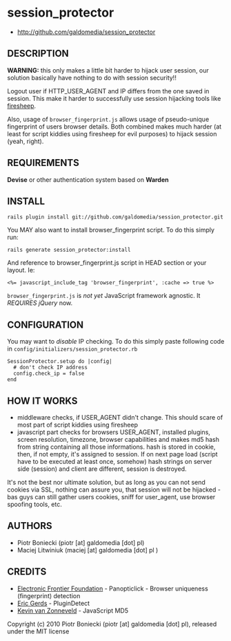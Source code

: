 session_protector
=================

* http://github.com/galdomedia/session_protector

DESCRIPTION
-----------

**WARNING:** this only makes a little bit harder to hijack user session, our solution basically have nothing to do with session security!!


Logout user if HTTP_USER_AGENT and IP differs from the one saved in session. This make it harder to successfully use session hijacking tools like [firesheep](http://codebutler.com/firesheep).

Also, usage of `browser_fingerprint.js` allows usage of pseudo-unique fingerprint of users browser details. Both combined makes much harder (at least for script kiddies using firesheep for evil purposes) to hijack session (yeah, right).

REQUIREMENTS
------------

**Devise** or other authentication system based on **Warden**

INSTALL
-------

`rails plugin install git://github.com/galdomedia/session_protector.git`

You MAY also want to install browser_fingerprint script. To do this simply run:

`rails generate session_protector:install`

And reference to browser_fingerprint.js script in HEAD section or your layout. Ie:

`<%= javascript_include_tag 'browser_fingerprint', :cache => true %>`
 
`browser_fingerprint.js` is _not yet_ JavaScript framework agnostic. It _REQUIRES jQuery_ now.

CONFIGURATION
-------------

You may want to _disable_ IP checking. To do this simply paste following code in `config/initializers/session_protector.rb`

    SessionProtector.setup do |config|
      # don't check IP address
      config.check_ip = false
    end


HOW IT WORKS
------------

* middleware checks, if USER_AGENT didn't change. This should scare of most part of script kiddies using firesheep
* javascript part checks for browsers USER_AGENT, installed plugins, screen resolution, timezone, browser capabilities and makes md5 hash from string containing all those informations. hash is stored in cookie, then, if not empty, it's assigned to session. If on next page load (script have to be executed at least once, somehow) hash strings on server side (session) and client are different, session is destroyed.

It's not the best nor ultimate solution, but as long as you can not send cookies via SSL, nothing can assure you, that session will not be hijacked - bas guys can still gather users cookies, sniff for user_agent, use browser spoofing tools, etc. 


AUTHORS
-------

*  Piotr Boniecki (piotr [at] galdomedia [dot] pl)
*  Maciej Litwiniuk (maciej [at] galdomedia [dot] pl )


CREDITS
-------

*  [Electronic Frontier Foundation](https://panopticlick.eff.org/) - Panopticlick - Browser uniqueness (fingerprint) detection
*  [Eric Gerds](http://www.pinlady.net/PluginDetect/) - PluginDetect
*  [Kevin van Zonneveld](http://phpjs.org/functions/md5:469) - JavaScript MD5


Copyright (c) 2010 Piotr Boniecki (piotr [at] galdomedia [dot] pl), released under the MIT license